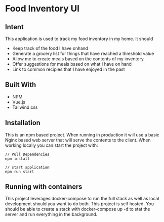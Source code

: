 # Food Inventory UI

## Intent

This application is used to track my food inventory in my home. It should 
* Keep track of the food  I have onhand
* Generate a grocery list for things that have reached a threshold value
* Allow me to create meals based on the contents of my inventory
* Offer suggestions for meals based on what I have on hand 
* Link to common recipies that I have enjoyed in the past 

## Built With

* NPM
* Vue.js
* Tailwind.css

## Installation

This is an npm based project. When running in production it will use a basic Nginx based web server that will serve the contents to the client. When working locally you can start the project with: 
```node
// Pull Dependencies
npm install

// start application
npm run start
``` 

## Running with containers

This project leverages docker-compose to run the full stack as well as local development should you want to do both. This project is self hosted. You should be able to create a stack with docker-compose up -d to stat the server and run everything in the background. 